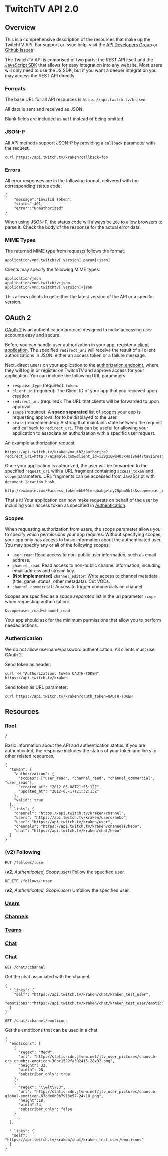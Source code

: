 # TwitchTV API 2.0

## Overview

This is a comprehensive description of the resources that make up the TwitchTV API. For support or issue help, visit the [API Developers Group][] or [Github Issues][]

The TwitchTV API is comprised of two parts: the REST API itself and the [JavaScript SDK][] that allows for easy integration into any website. Most users will only need to use the JS SDK, but if you want a deeper integration you may access the REST API directly.


[API Developers Group]: https://groups.google.com/forum/?fromgroups#!forum/justintv-api-developers
[JavaScript SDK]: /justintv/twitch-js-sdk
[Github Issues]: /justintv/twitch-js-sdk/issues

### Formats

The base URL for all API resources is `https://api.twitch.tv/kraken`.

All data is sent and received as JSON.

Blank fields are included as `null` instead of being omitted.

### JSON-P

All API methods support JSON-P by providing a `callback` parameter with the request.

    curl https://api.twitch.tv/kraken?callback=foo
    
### Errors

All error responses are in the following format, delivered with the corresponding status code:

    {
        "message":"Invalid Token",
        "status":401,
        "error":"Unauthorized"
    }

When using JSON-P, the status code will always be `200` to allow browsers to parse it. Check the body of the response for the actual error data.
### MIME Types

The returned MIME type from requests follows the format:

    application/vnd.twitchtv[.version].param[+json]

Clients may specify the following MIME types:

    application/json
    application/vnd.twitchtv+json
    application/vnd.twitchtv[.version]+json

This allows clients to get either the latest version of the API or a specific version.

## OAuth 2

[OAuth 2][] is an authentication protocol designed to make accessing user accounts easy and secure. 

Before you can handle user authorization in your app, register a [client application][]. The specified `redirect_uri` will receive the result of all client authorizations in JSON: either an access token or a failure message. 

Next, direct users on your application to the [authorization endpoint][], where they will log in or register on TwitchTV and approve access for your application. You can include the following URL parameters:

- `response_type` (required): `token`.
- `client_id` (required): The Client ID of your app that you recieved upon creation.
- `redirect_uri` (required): The URL that clients will be forwarded to upon approval.
- `scope` (required): A **space separated** list of [scopes](#wiki-scope) your app is requesting approval for to be displayed to the user.
- `state` (recommended): A string that maintains state between the request and callback to `redirect_uri`. This can be useful for allowing your application to associate an authorization with a specific user request. 

An example authorization request:

    https://api.twitch.tv/kraken/oauth2/authorize?redirect_uri=http://example.com&client_id=i29g16w8403x4s196d47tavi&response_type=token&scope=user_read+channel_read&state=user_dayjay

Once your application is authorized, the user will be forwarded to the specified `request_uri` with a URL fragment containing `access_token` and `scope` parameters. URL fragments can be accessed from JavaScript with `document.location.hash`.

    http://example.com/#access_token=bb09tmrqbxbgvlny25pbm5kfs&scope=user_read+channel_read

That's it! Your application can now make requests on behalf of the user by including your access token as specified in [Authentication](#auth).

[OAuth 2]: http://hueniverse.com/2010/05/introducing-oauth-2-0
[client application]: https://api.twitch.tv/kraken/oauth2/clients/new
[authorization endpoint]: https://api.twitch.tv/kraken/oauth2/authorize


### Scopes <a name="scope"></a>

When requesting authorization from users, the scope parameter allows you to specify which permissions your app requires. Without specifying scopes, your app only has access to basic information about the authenticated user. You may specify any or all of the following scopes:

- `user_read`: Read access to non-public user information, such as email address.
- `channel_read`: Read access to non-public channel information, including email address and stream key.
- **(Not Implemented)** `channel_editor`: Write access to channel metadata (title, game, status, other metadata). Cut VODs.
- `channel_commercial`: Access to trigger commercials on channel.


Scopes are specified as a *space separated* list in the url parameter `scope` when requesting authorization:

    &scope=user_read+channel_read

Your app should ask for the minimum permissions that allow you to perform needed actions. 

### Authentication <a name="wiki-auth"></a>

We do not allow username/password authentication. All clients must use OAuth 2.

Send token as header:

    curl -H "Authorization: token OAUTH-TOKEN" https://api.twitch.tv/kraken

Send token as URL parameter:

    curl https://api.twitch.tv/kraken?oauth_token=OAUTH-TOKEN

## Resources

### Root

`/`

Basic information about the API and authentication status. If you are authenticated, the response includes the status of your token and links to other related resources.

    {
      "token": {
        "authorization": {
          "scopes": ["user_read", "channel_read", "channel_commercial", "user_read"],
          "created_at": "2012-05-08T21:55:12Z",
          "updated_at": "2012-05-17T21:32:13Z"
        },
        "valid": true
      },
      "_links": {
        "channel": "https://api.twitch.tv/kraken/channel",
        "users": "https://api.twitch.tv/kraken/users/hebo",
        "user": "https://api.twitch.tv/kraken/user",
        "channels": "https://api.twitch.tv/kraken/channels/hebo",
        "chat": "https://api.twitch.tv/kraken/chat/hebo"
      }
    }

### (**v2**) Following

`PUT /follows/:user` 

(**v2**, *Authenticated, Scope:user*) Follow the specified user.
 
`DELETE /follows/:user`

(**v2**, *Authenticated, Scope:user*) Unfollow the specified user.

### [Users](Users-Resource)
### [Channels](Channels-Resource)
### [Teams](Teams-Resource)
### [Chat](Chat-Resource)

### Chat

`GET /chat/:channel`

Get the chat associated with the channel.

    {
      "_links": {
        "self": "https://api.twitch.tv/kraken/chat/kraken_test_user",
        "emoticons":"https://api.twitch.tv/kraken/chat/kraken_test_user/emoticons"
      }
    }

`GET /chat/:channel/emoticons`

Get the emoticons that can be used in a chat.

    {
      "emoticons": [
        {
          "regex": "MeoW",
          "url": "http://static-cdn.jtvnw.net/jtv_user_pictures/chansub-crs_crumbzz-emoticon-30bc1522fa392415-28x32.png",
          "height": 32,
          "width": 28,
          "subscriber_only": true
        },
        {
          "regex": "\\&lt\\;3",
          "url": "http://static-cdn.jtvnw.net/jtv_user_pictures/chansub-global-emoticon-67cde8d0b7916e57-24x18.png",
          "height":18,
          "width":24,
          "subscriber_only": false
        }
        ...
      ],

      "_links": {
       "self": "https://api.twitch.tv/kraken/chat/kraken_test_user/emoticons"
      }
    }